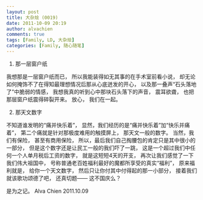 ```yaml
---
layout: post
title: 大杂烩 (0019)
date: 2011-10-09 20:19
author: alvachien
comments: true
tags: [Family, LD, 大杂烩]
categories: [Family, 随心随笔]
---
```

1. 那一层窗户纸

我想那是一层窗户纸而已，
所以我能装得如无其事的在手术室前看小说，
却无论如何掩饰不了在得知最理想情况后那从心底迸发的开心，
以及那一叠声“石头落地了”中脆弱的情感，
我想我真的听到心中那块石头落下的声音，
震耳欲聋，
也把那层窗户纸震得碎裂开来。
放心，
我们在一起。

2. 那天文数字

不知道谁发明的“痛并快乐着”，
显然，我们经历的是“痛并快乐着”加“快乐并痛着”，
第二个痛就是针对那极度难用的触摸屏上，
那天文一般的数字。
当然，我们有保险，
甚至有商用保险，
所以，最后我们自己掏腰包的肯定只是其中很小的一部分，
但是这个数字还是让民工一般的我们吓了一跳，
这是一个超过我们中任何一个人单月税后工资的数字，
就是这短短4天的开支，
再次让我们感觉了一下我们伟大祖国中，
号称普通老百姓福利最好的魔都所享受的真实“福利”，
原来福利就是，
给你一个天文数字，
然后只让你付其中付得起的那一小部分，
接着我们就该歌功颂德了吧，
还真切题——
这不国庆么？

是为之记。
Alva Chien
2011.10.09
